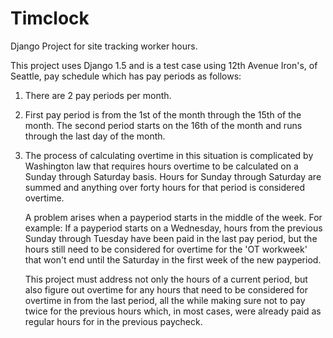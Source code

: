 Timclock
========

Django Project for site tracking worker hours.

This project uses Django 1.5 and is a test case using 12th Avenue Iron's, of Seattle, pay schedule which
has pay periods as follows:

1)  There are 2 pay periods per month.

2)  First pay period is from the 1st of the month through the 15th of the month. The second period starts on
    the 16th of the month and runs through the last day of the month.
   
3)  The process of calculating overtime in this situation is complicated by Washington law that requires hours
    overtime to be calculated on a Sunday through Saturday basis. Hours for Sunday through Saturday are summed
    and anything over forty hours for that period is considered overtime. 
    
    A problem arises when a payperiod starts in the middle of the week. For example: If a payperiod starts on
    a Wednesday, hours from the previous Sunday through Tuesday have been paid in the last pay period, but the
    hours still need to be considered for overtime for the 'OT workweek' that won't end until the Saturday in
    the first week of the new payperiod.
    
    This project must address not only the hours of a current period, but also figure out overtime for any hours
    that need to be considered for overtime in from the last period, all the while making sure not to pay twice
    for the previous hours which, in most cases, were already paid as regular hours for in the previous paycheck.
